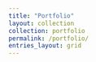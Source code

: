 ```yaml
---
title: "Portfolio"
layout: collection
collection: portfolio
permalink: /portfolio/
entries_layout: grid
---
```

